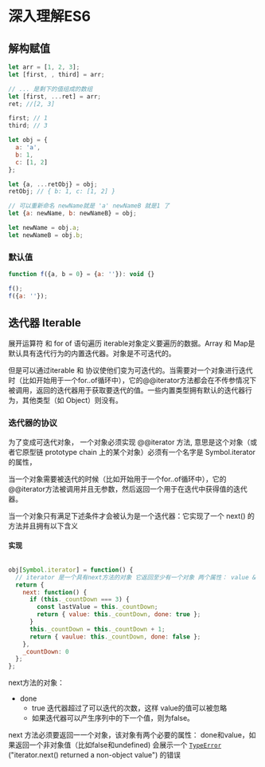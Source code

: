 <!--
 * @Author: shiyao
 * @Description: 
 * @Date: 2019-08-05 07:49:39
 -->

# 深入理解ES6

## 解构赋值

```javascript
let arr = [1, 2, 3];
let [first, , third] = arr;

// ... 是剩下的值组成的数组
let [first, ...ret] = arr;
ret; //[2, 3]

first; // 1
third; // 3

let obj = {
  a: 'a',
  b: 1,
  c: [1, 2]
};

let {a, ...retObj} = obj;
retObj; // { b: 1, c: [1, 2] }

// 可以重新命名 newName就是 'a' newNameB 就是1 了
let {a: newName, b: newNameB} = obj;

let newName = obj.a;
let newNameB = obj.b;
```

### 默认值

```javascript
function f({a, b = 0} = {a: ''}): void {}

f();
f({a: ''});
```



## 迭代器 Iterable

展开运算符 和 for of 语句遍历 iterable对象定义要遍历的数据。Array 和 Map是默认具有迭代行为的内置迭代器。对象是不可迭代的。

但是可以通过iterable 和 协议使他们变为可迭代的。当需要对一个对象进行迭代时（比如开始用于一个for..of循环中），它的@@iterator方法都会在不传参情况下被调用，返回的迭代器用于获取要迭代的值。一些内置类型拥有默认的迭代器行为，其他类型（如 Object）则没有。



### 迭代器的协议

为了变成可迭代对象， 一个对象必须实现 @@iterator 方法, 意思是这个对象（或者它原型链 prototype chain 上的某个对象）必须有一个名字是 Symbol.iterator 的属性，

当一个对象需要被迭代的时候（比如开始用于一个for..of循环中），它的@@iterator方法被调用并且无参数，然后返回一个用于在迭代中获得值的迭代器。

当一个对象只有满足下述条件才会被认为是一个迭代器：它实现了一个 next() 的方法并且拥有以下含义



#### 实现

```javascript

obj[Symbol.iterator] = function() {
  // iterator 是一个具有next方法的对象 它返回至少有一个对象 两个属性： value & done
  return {
    next: function() {
      if (this._countDown === 3) {
        const lastValue = this._countDown;
        return { value: this._countDown, done: true };
      }
      this._countDown = this._countDown + 1;
      return { vaulue: this._countDown, done: false };
    },
    _countDown: 0
  };
};
```

next方法的对象：

* done
  * true 迭代器超过了可以迭代的次数，这样 value的值可以被忽略
  * 如果迭代器可以产生序列中的下一个值，则为false。

next 方法必须要返回一一个对象，该对象有两个必要的属性： done和value，如果返回一个非对象值（比如false和undefined) 会展示一个 [`TypeError`](https://developer.mozilla.org/zh-CN/docs/Web/JavaScript/Reference/Global_Objects/TypeError) ("iterator.next() returned a non-object value") 的错误